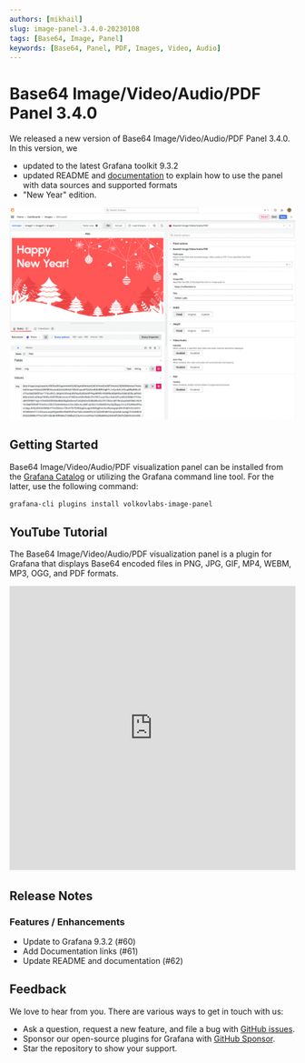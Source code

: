 ```yaml
---
authors: [mikhail]
slug: image-panel-3.4.0-20230108
tags: [Base64, Image, Panel]
keywords: [Base64, Panel, PDF, Images, Video, Audio]
---
```


# Base64 Image/Video/Audio/PDF Panel 3.4.0

We released a new version of Base64 Image/Video/Audio/PDF Panel 3.4.0. In this version, we
- updated to the latest Grafana toolkit 9.3.2
- updated README and [documentation](/plugins/volkovlabs-image-panel) to explain how to use the panel with data sources and supported formats
- "New Year" edition.

<!--truncate-->

![Image Panel](image.png)

## Getting Started

Base64 Image/Video/Audio/PDF visualization panel can be installed from the [Grafana Catalog](https://grafana.com/grafana/plugins/volkovlabs-image-panel/) or utilizing the Grafana command line tool. For the latter, use the following command:

```bash
grafana-cli plugins install volkovlabs-image-panel
```

## YouTube Tutorial

The Base64 Image/Video/Audio/PDF visualization panel is a plugin for Grafana that displays Base64 encoded files in PNG, JPG, GIF, MP4, WEBM, MP3, OGG, and PDF formats.

<iframe width="100%" height="500" src="https://www.youtube.com/embed/1_bgLSehjhg" title="Base64 Image/PDF panel" frameBorder="0" allow="accelerometer; autoplay; clipboard-write; encrypted-media; gyroscope; picture-in-picture" allowFullScreen></iframe>

## Release Notes

### Features / Enhancements

- Update to Grafana 9.3.2 (#60)
- Add Documentation links (#61)
- Update README and documentation (#62)

## Feedback

We love to hear from you. There are various ways to get in touch with us:

- Ask a question, request a new feature, and file a bug with [GitHub issues](https://github.com/volkovlabs/volkovlabs-image-panel/issues/new/choose).
- Sponsor our open-source plugins for Grafana with [GitHub Sponsor](https://github.com/sponsors/VolkovLabs).
- Star the repository to show your support.
